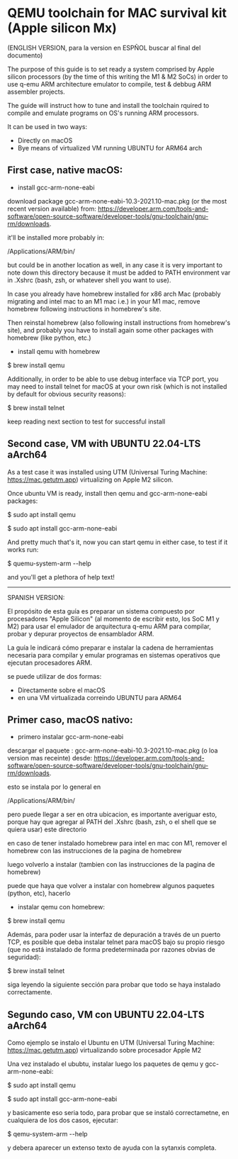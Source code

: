 # QEMU toolchain for MAC survival kit (Apple silicon Mx)

(ENGLISH VERSION, para la version en ESPÑOL buscar al final del documento)

The purpose of this guide is to set ready a system comprised by Apple silicon processors (by the time of this writing the M1 & M2 SoCs) in order to use q-emu ARM architecture emulator to compile, test & debbug ARM assembler projects.

The guide will instruct how to tune and install the toolchain rquired to compile and emulate programs on OS's running ARM processors. 


It can be used in two ways:
- Directly on macOS
- Bye means of virtualized VM running UBUNTU for ARM64 arch


First case, native macOS:
---------------------------
 - install gcc-arm-none-eabi

download package gcc-arm-none-eabi-10.3-2021.10-mac.pkg (or the most recent version available) from:
https://developer.arm.com/tools-and-software/open-source-software/developer-tools/gnu-toolchain/gnu-rm/downloads.

it'll be installed more probably in: 

/Applications/ARM/bin/

but could be in another location as well, in any case it is very important to note down this directory because it must be added to PATH environment var in .Xshrc (bash, zsh, or whatever shell you want to use).

In case you already have homebrew installed for x86 arch Mac (probably migrating and intel mac to an M1 mac i.e.) in your M1 mac, remove homebrew following instructions in homebrew's site.

Then reinstal homebrew (also following install instructions from homebrew's site), and probably you have to install again some other packages with homebrew (like python, etc.)

 - install qemu with homebrew 

$ brew install qemu

Additionally, in order to be able to use debug interface via TCP port, you may need to install telnet for macOS at your own risk (which is not installed by default for obvious security reasons):

$ brew install telnet

keep reading next section to test for successful install

Second case, VM with UBUNTU 22.04-LTS aArch64
---------------------------------------------

As a test case it was installed using UTM (Universal Turing Machine: https://mac.getutm.app) virtualizing on Apple M2 silicon. 

Once ubuntu VM is ready, install then qemu and gcc-arm-none-eabi packages:

$ sudo apt install qemu

$ sudo apt install gcc-arm-none-eabi

And pretty much that's it, now you can start qemu in either case, to test if it works run:

$ quemu-system-arm --help

and you'll get a plethora of help text!


-------------------------------------------------------------------------------------

SPANISH VERSION:

El propósito de esta guía es preparar un sistema compuesto por procesadores "Apple Silicon" (al momento de escribir esto, los SoC M1 y M2) para usar el emulador de arquitectura q-emu ARM para compilar, probar y depurar proyectos de ensamblador ARM.

La guía le indicará cómo preparar e instalar la cadena de herramientas necesaria para compilar y emular programas en sistemas operativos que ejecutan procesadores ARM.

se puede utilizar de dos formas:
- Directamente sobre el macOS
- en una VM virtualizada correindo UBUNTU para ARM64

Primer caso, macOS nativo:
---------------------------
 - primero instalar gcc-arm-none-eabi

descargar el paquete : gcc-arm-none-eabi-10.3-2021.10-mac.pkg (o loa version mas receinte) desde:
https://developer.arm.com/tools-and-software/open-source-software/developer-tools/gnu-toolchain/gnu-rm/downloads.

esto se instala por lo general en 

/Applications/ARM/bin/

pero puede llegar a ser en otra ubicacion, es importante averiguar esto, porque hay que agregar al PATH del .Xshrc (bash, zsh, o el shell que se quiera usar) este directorio

en caso de tener instalado homebrew para intel en mac con M1, remover el homebrew con las instrucciones de la pagina de homebrew

luego volverlo a instalar (tambien con las instrucciones de la pagina de homebrew)

puede que haya que volver a instalar con homebrew algunos paquetes (python, etc), hacerlo

 - instalar qemu con homebrew: 

$ brew install qemu

Además, para poder usar la interfaz de depuración a través de un puerto TCP, es posible que deba instalar telnet para macOS bajo su propio riesgo (que no está instalado de forma predeterminada por razones obvias de seguridad):

$ brew install telnet

siga leyendo la siguiente sección para probar que todo se haya instalado correctamente.


Segundo caso, VM con UBUNTU 22.04-LTS aArch64
---------------------------------------------

Como ejemplo se instalo el Ubuntu en UTM (Universal Turing Machine: https://mac.getutm.app) virtualizando sobre procesador Apple M2

Una vez instalado el ububtu, instalar luego los paquetes de qemu y gcc-arm-none-eabi:

$ sudo apt install qemu

$ sudo apt install gcc-arm-none-eabi

y basicamente eso seria todo, para probar que se instaló correctametne, en cualquiera de los dos casos, ejecutar:

$ qemu-system-arm --help

y debera aparecer un extenso texto de ayuda con la sytanxis completa.
